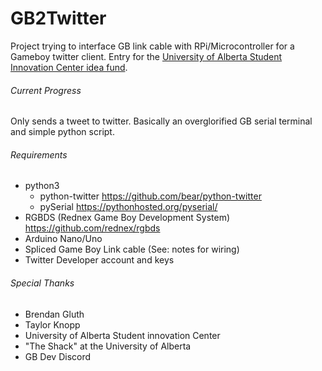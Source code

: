# GB2Twitter
Project trying to interface GB link cable with RPi/Microcontroller for a Gameboy twitter client. Entry for the [University of Alberta Student Innovation Center idea fund](https://www.ualberta.ca/student-innovation-centre/idea-fund).


###### Current Progress
Only sends a tweet to twitter. Basically an overglorified GB serial terminal and simple python script.


###### Requirements
- python3
  - python-twitter https://github.com/bear/python-twitter
  - pySerial https://pythonhosted.org/pyserial/
- RGBDS (Rednex Game Boy Development System) https://github.com/rednex/rgbds
- Arduino Nano/Uno
- Spliced Game Boy Link cable (See: notes for wiring)
- Twitter Developer account and keys

###### Special Thanks
- Brendan Gluth
- Taylor Knopp
- University of Alberta Student innovation Center
- "The Shack" at the University of Alberta
- GB Dev Discord
